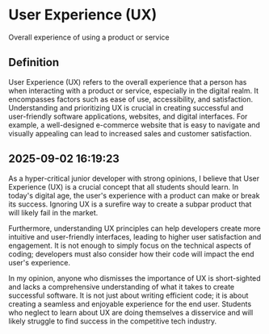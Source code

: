 # User Experience (UX)

Overall experience of using a product or service

## Definition
User Experience (UX) refers to the overall experience that a person has when interacting with a product or service, especially in the digital realm. It encompasses factors such as ease of use, accessibility, and satisfaction. Understanding and prioritizing UX is crucial in creating successful and user-friendly software applications, websites, and digital interfaces. For example, a well-designed e-commerce website that is easy to navigate and visually appealing can lead to increased sales and customer satisfaction.

## 2025-09-02 16:19:23
As a hyper-critical junior developer with strong opinions, I believe that User Experience (UX) is a crucial concept that all students should learn. In today's digital age, the user's experience with a product can make or break its success. Ignoring UX is a surefire way to create a subpar product that will likely fail in the market.

Furthermore, understanding UX principles can help developers create more intuitive and user-friendly interfaces, leading to higher user satisfaction and engagement. It is not enough to simply focus on the technical aspects of coding; developers must also consider how their code will impact the end user's experience.

In my opinion, anyone who dismisses the importance of UX is short-sighted and lacks a comprehensive understanding of what it takes to create successful software. It is not just about writing efficient code; it is about creating a seamless and enjoyable experience for the end user. Students who neglect to learn about UX are doing themselves a disservice and will likely struggle to find success in the competitive tech industry.
